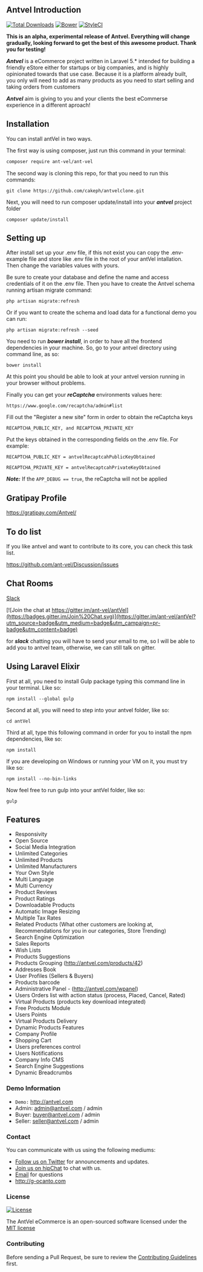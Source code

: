 ## Antvel Introduction

[![Total Downloads](https://img.shields.io/packagist/dt/ant-vel/ant-vel.svg?style=flat-square)](https://img.shields.io/packagist/dt/ant-vel/ant-vel.svg?style=flat-square)
[![Bower](https://img.shields.io/bower/v/bootstrap.svg?style=flat-square)]()
[![StyleCI](https://styleci.io/repos/44852299/shield)](https://styleci.io/repos/44852299)



**This is an alpha, experimental release of Antvel. Everything will change gradually, looking forward to get the best of this awesome product. Thank you for testing!**

***Antvel*** is a eCommerce project written in Laravel 5.* intended for building a friendly eStore either for startups or big companies, and is highly opinionated towards that use case. Because it is a platform already built, you only will need to add as many products as you need  to start selling and taking orders from customers

***Antvel*** aim is giving to you and your clients the best eCommerse experience in a different aproach!

<a name="installation"></a>
## Installation

You can install antVel in two ways.

The first way is using composer, just run this command in your terminal:

```bash
composer require ant-vel/ant-vel
```

The second way is cloning this repo, for that you need to run this commands:

```
git clone https://github.com/cakeph/antvelclone.git
```


Next, you will need to run composer update/install into your ***antvel*** project folder
```
composer update/install
```

## Setting up

After install set up your .env file, if this not exist you can copy the .env-example file and store like .env file in the root of your antVel intallation. Then change  the variables values with yours.

Be sure to create  your database and define the name and access credentials of it on the .env file.
Then you have to create the Antvel schema running artisan migrate command:

```
php artisan migrate:refresh
```

Or if you want to create the schema and load data for a functional demo you can run:

```
php artisan migrate:refresh --seed
```

You need to run ***bower install***, in order to have all the frontend dependencies in your machine. So, go to your antvel directory using command line, as so:

```
bower install
```

At this point you should be able to look at your antvel version running in your browser without problems.

Finally you can get your ***reCaptcha***  environments values here: 

```
https://www.google.com/recaptcha/admin#list
```

Fill out the "Register a new site" form in order to obtain the reCaptcha keys

```
RECAPTCHA_PUBLIC_KEY, and RECAPTCHA_PRIVATE_KEY
```

Put the keys  obtained in the corresponding fields on the .env file. For example: 

```
RECAPTCHA_PUBLIC_KEY = antvelRecaptcahPublicKeyObtained

RECAPTCHA_PRIVATE_KEY = antvelRecaptcahPrivateKeyObtained
```

***Note:*** If the ```APP_DEBUG == true```, the reCaptcha will not be applied

## Gratipay Profile

<a href="https://gratipay.com/Antvel/" target="_blank">https://gratipay.com/Antvel/</a>


## To do list
If you like antvel and want to contribute to its core, you can check this task list.

<a href="https://github.com/ant-vel/Discussion/issues" target="_blank">https://github.com/ant-vel/Discussion/issues</a>



## Chat Rooms

<a href="https://g-ocanto.slack.com/messages/antvel/" target="_blank">Slack</a>

[![Join the chat at https://gitter.im/ant-vel/antVel](https://badges.gitter.im/Join%20Chat.svg)](https://gitter.im/ant-vel/antVel?utm_source=badge&utm_medium=badge&utm_campaign=pr-badge&utm_content=badge)


for ***slack*** chatting you will have to send your email to me, so I will be able to add you to antvel team, otherwise, we can still talk on gitter.


## Using Laravel Elixir

First at all, you need to install Gulp package typing this command line in your terminal. Like so:

```
npm install --global gulp
```
 
Second at all, you will need to step into your antvel folder, like so:
```
cd antVel
```

Third at all, type this following command in order for you to install the npm dependencies, like so:
```
npm install 
```

If you are developing on Windows or running your VM on it, you must try like so: 
```
npm install --no-bin-links
```

Now feel free to run gulp into your antVel folder, like so:
```
gulp
```

<a name="features"></a>
## Features

* Responsivity
* Open Source
* Social Media Integration
* Unlimited Categories
* Unlimited Products
* Unlimited Manufacturers
* Your Own Style
* Multi Language
* Multi Currency
* Product Reviews
* Product Ratings
* Downloadable Products
* Automatic Image Resizing
* Multiple Tax Rates
* Related Products (What other customers are looking at, Recommendations for you in our categories, Store Trending)
* Search Engine Optimization
* Sales Reports
* Wish Lists
* Products Suggestions
* Products Grouping (http://antvel.com/products/42)
* Addresses Book
* User Profiles (Sellers & Buyers)
* Products barcode
* Administrative Panel - (http://antvel.com/wpanel)
* Users Orders list with action status (process, Placed, Cancel, Rated)
* Virtual Products (products key download integrated)
* Free Products Module
* Users Points
* Virtual Products Delivery
* Dynamic Products Features
* Company Profile
* Shopping Cart
* Users preferences control
* Users Notifications
* Company Info CMS
* Search Engine Suggestions
* Dynamic Breadcrumbs

### Demo Information

* ```Demo:``` http://antvel.com
* Admin: admin@antvel.com / admin
* Buyer: buyer@antvel.com / admin
* Seller: seller@antvel.com / admin

### Contact

You can communicate with us using the following mediums:

* [Follow us on Twitter](https://twitter.com/_antvel) for announcements and updates.
* [Join us on hipChat](https://antvel.hipchat.com/home) to chat with us.
* [Email](gustavoocanto@gmail.com) for questions
* http://g-ocanto.com

### License

[![License](https://poser.pugx.org/laravel/framework/license.svg)](https://packagist.org/packages/laravel/framework)

The AntVel eCommerce is an open-sourced software licensed under the [MIT license](http://opensource.org/licenses/MIT)

### Contributing

Before sending a Pull Request, be sure to review the [Contributing Guidelines](CONTRIBUTING.md) first.



